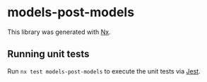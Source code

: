 # models-post-models

This library was generated with [Nx](https://nx.dev).

## Running unit tests

Run `nx test models-post-models` to execute the unit tests via [Jest](https://jestjs.io).
